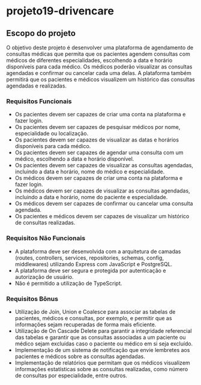 # projeto19-drivencare

## Escopo do projeto
O objetivo deste projeto é desenvolver uma plataforma de agendamento de consultas médicas que permita que os pacientes agendem consultas com médicos de diferentes especialidades, escolhendo a data e horário disponíveis para cada médico. Os médicos poderão visualizar as consultas agendadas e confirmar ou cancelar cada uma delas. A plataforma também permitirá que os pacientes e médicos visualizem um histórico das consultas agendadas e realizadas.

### **Requisitos Funcionais**

- Os pacientes devem ser capazes de criar uma conta na plataforma e fazer login.
- Os pacientes devem ser capazes de pesquisar médicos por nome, especialidade ou localização.
- Os pacientes devem ser capazes de visualizar as datas e horários disponíveis para cada médico.
- Os pacientes devem ser capazes de agendar uma consulta com um médico, escolhendo a data e horário disponível.
- Os pacientes devem ser capazes de visualizar as consultas agendadas, incluindo a data e horário, nome do médico e especialidade.
- Os médicos devem ser capazes de criar uma conta na plataforma e fazer login.
- Os médicos devem ser capazes de visualizar as consultas agendadas, incluindo a data e horário, nome do paciente e especialidade.
- Os médicos devem ser capazes de confirmar ou cancelar uma consulta agendada.
- Os pacientes e médicos devem ser capazes de visualizar um histórico de consultas realizadas.

### **Requisitos Não Funcionais**

- A plataforma deve ser desenvolvida com a arquitetura de camadas (routes, controllers, services, repositories, schemas, config, middlewares) utilizando Express com JavaScript e PostgreSQL.
- A plataforma deve ser segura e protegida por autenticação e autorização de usuário.
- Não é permitido a utilização de TypeScript.

### **Requisitos Bônus**

- Utilização de Join, Union e Coalesce para associar as tabelas de pacientes, médicos e consultas, por exemplo, e permitir que as informações sejam recuperadas de forma mais eficiente.
- Utilização de On Cascade Delete para garantir a integridade referencial das tabelas e garantir que as consultas associadas a um paciente ou médico sejam excluídas caso o paciente ou médico em si seja excluído.
- Implementação de um sistema de notificação que envie lembretes aos pacientes e médicos sobre as consultas agendadas.
- Implementação de relatórios que permitam que os médicos visualizem informações estatísticas sobre as consultas realizadas, como número de consultas por especialidade, entre outros.

